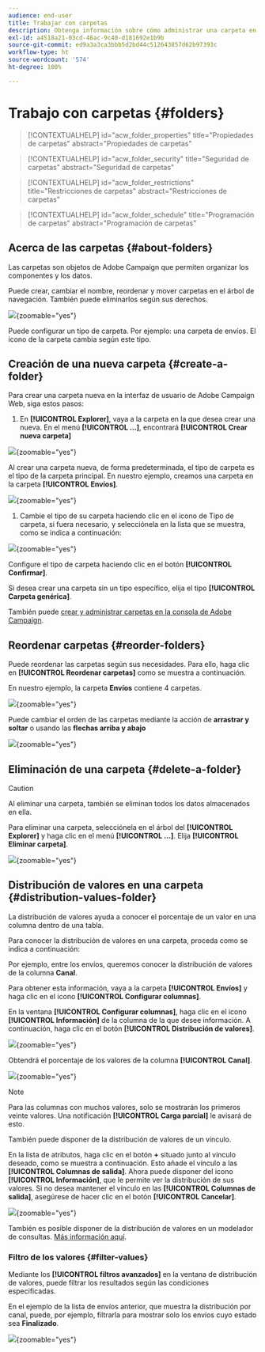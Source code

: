 ```yaml
---
audience: end-user
title: Trabajar con carpetas
description: Obtenga información sobre cómo administrar una carpeta en Adobe Campaign
exl-id: a4518a21-03cd-46ac-9c40-d181692e1b9b
source-git-commit: ed9a3a3ca3bbb5d2bd44c512643857d62b97393c
workflow-type: ht
source-wordcount: '574'
ht-degree: 100%

---
```


# Trabajo con carpetas {#folders}

>[!CONTEXTUALHELP]
>id="acw_folder_properties"
>title="Propiedades de carpetas"
>abstract="Propiedades de carpetas"

>[!CONTEXTUALHELP]
>id="acw_folder_security"
>title="Seguridad de carpetas"
>abstract="Seguridad de carpetas"

>[!CONTEXTUALHELP]
>id="acw_folder_restrictions"
>title="Restricciones de carpetas"
>abstract="Restricciones de carpetas"

>[!CONTEXTUALHELP]
>id="acw_folder_schedule"
>title="Programación de carpetas"
>abstract="Programación de carpetas"

## Acerca de las carpetas {#about-folders}

Las carpetas son objetos de Adobe Campaign que permiten organizar los componentes y los datos.

Puede crear, cambiar el nombre, reordenar y mover carpetas en el árbol de navegación. También puede eliminarlos según sus derechos.

![](assets/folders.png){zoomable="yes"}

Puede configurar un tipo de carpeta. Por ejemplo: una carpeta de envíos.
El icono de la carpeta cambia según este tipo.

## Creación de una nueva carpeta {#create-a-folder}

Para crear una carpeta nueva en la interfaz de usuario de Adobe Campaign Web, siga estos pasos:

1. En **[!UICONTROL Explorer]**, vaya a la carpeta en la que desea crear una nueva.
En el menú **[!UICONTROL …]**, encontrará **[!UICONTROL Crear nueva carpeta]**

![](assets/folder_create.png){zoomable="yes"}

Al crear una carpeta nueva, de forma predeterminada, el tipo de carpeta es el tipo de la carpeta principal. En nuestro ejemplo, creamos una carpeta en la carpeta **[!UICONTROL Envíos]**.

![](assets/folder_new.png){zoomable="yes"}

1. Cambie el tipo de su carpeta haciendo clic en el icono de Tipo de carpeta, si fuera necesario, y selecciónela en la lista que se muestra, como se indica a continuación:

![](assets/folder_type.png){zoomable="yes"}

Configure el tipo de carpeta haciendo clic en el botón **[!UICONTROL Confirmar]**.

Si desea crear una carpeta sin un tipo específico, elija el tipo **[!UICONTROL Carpeta genérica]**.

También puede [crear y administrar carpetas en la consola de Adobe Campaign](https://experienceleague.adobe.com/es/docs/campaign/campaign-v8/config/configuration/folders-and-views).


## Reordenar carpetas {#reorder-folders}

Puede reordenar las carpetas según sus necesidades. Para ello, haga clic en **[!UICONTROL Reordenar carpetas]** como se muestra a continuación.

En nuestro ejemplo, la carpeta **Envíos** contiene 4 carpetas.

![](assets/folder-reorder.png){zoomable="yes"}

Puede cambiar el orden de las carpetas mediante la acción de **arrastrar y soltar** o usando las **flechas arriba y abajo**

![](assets/folder-draganddrop.png){zoomable="yes"}


## Eliminación de una carpeta {#delete-a-folder}

>[!CAUTION]
>
>Al eliminar una carpeta, también se eliminan todos los datos almacenados en ella.

Para eliminar una carpeta, selecciónela en el árbol del **[!UICONTROL Explorer]** y haga clic en el menú **[!UICONTROL …]**.
Elija **[!UICONTROL Eliminar carpeta]**.

![](assets/folder_delete.png){zoomable="yes"}

## Distribución de valores en una carpeta {#distribution-values-folder}

La distribución de valores ayuda a conocer el porcentaje de un valor en una columna dentro de una tabla.

Para conocer la distribución de valores en una carpeta, proceda como se indica a continuación:

Por ejemplo, entre los envíos, queremos conocer la distribución de valores de la columna **Canal**.

Para obtener esta información, vaya a la carpeta **[!UICONTROL Envíos]** y haga clic en el icono **[!UICONTROL Configurar columnas]**.

En la ventana **[!UICONTROL Configurar columnas]**, haga clic en el icono **[!UICONTROL Información]** de la columna de la que desee información. A continuación, haga clic en el botón **[!UICONTROL Distribución de valores]**.

![](assets/values_deliveries.png){zoomable="yes"}

Obtendrá el porcentaje de los valores de la columna **[!UICONTROL Canal]**.

![](assets/values_percentage.png){zoomable="yes"}

>[!NOTE]
>
> Para las columnas con muchos valores, solo se mostrarán los primeros veinte valores. Una notificación **[!UICONTROL Carga parcial]** le avisará de esto.

También puede disponer de la distribución de valores de un vínculo.

En la lista de atributos, haga clic en el botón **+** situado junto al vínculo deseado, como se muestra a continuación. Esto añade el vínculo a las **[!UICONTROL Columnas de salida]**. Ahora puede disponer del icono **[!UICONTROL Información]**, que le permite ver la distribución de sus valores. Si no desea mantener el vínculo en las **[!UICONTROL Columnas de salida]**, asegúrese de hacer clic en el botón **[!UICONTROL Cancelar]**.

![](assets/values_link.png){zoomable="yes"}

También es posible disponer de la distribución de valores en un modelador de consultas. [Más información aquí](../query/build-query.md#distribution-of-values-in-a-query).

### Filtro de los valores {#filter-values}

Mediante los **[!UICONTROL filtros avanzados]** en la ventana de distribución de valores, puede filtrar los resultados según las condiciones especificadas.

En el ejemplo de la lista de envíos anterior, que muestra la distribución por canal, puede, por ejemplo, filtrarla para mostrar solo los envíos cuyo estado sea **Finalizado**.

![](assets/values_filter.png){zoomable="yes"}
